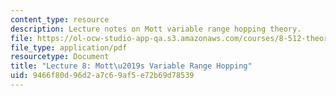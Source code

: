 ```yaml
---
content_type: resource
description: Lecture notes on Mott variable range hopping theory.
file: https://ol-ocw-studio-app-qa.s3.amazonaws.com/courses/8-512-theory-of-solids-ii-spring-2009/9466f80d96d2a7c69af5e72b69d78539_MIT8_512s09_lec08.pdf
file_type: application/pdf
resourcetype: Document
title: "Lecture 8: Mott\u2019s Variable Range Hopping"
uid: 9466f80d-96d2-a7c6-9af5-e72b69d78539
---
```

